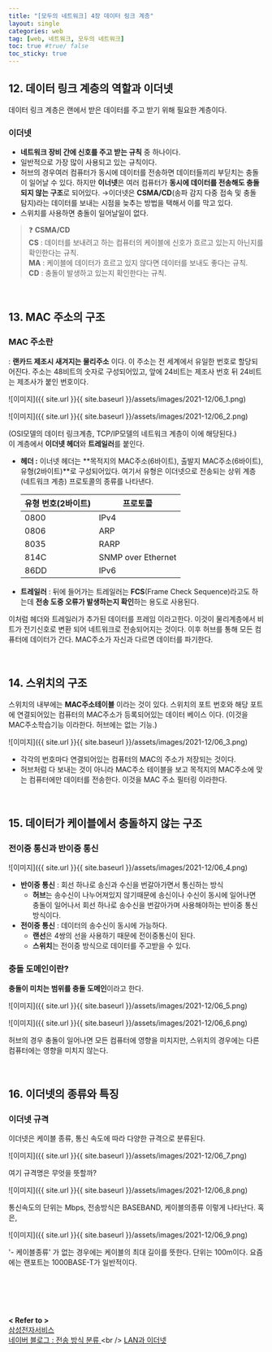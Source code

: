 ```yaml
---
title: "[모두의 네트워크] 4장 데이터 링크 계층"
layout: single
categories: web
tag: [web, 네트워크, 모두의 네트워크]
toc: true #true/ false
toc_sticky: true
---
```



## 12. 데이터 링크 계층의 역할과 이더넷

데이터 링크 계층은 랜에서 받은 데이터를 주고 받기 위해 필요한 계층이다. 

### 이더넷

- **네트워크 장비 간에 신호를 주고 받는 규칙** 중 하나이다.
- 일반적으로 가장 많이 사용되고 있는 규칙이다.
- 허브의 경우여러 컴퓨터가 동시에 데이터를 전송하면 데이터들끼리 부딛치는 충돌 이 일어날 수 있다.
하지만 **이너넷**은 여러 컴퓨터가 **동시에 데이터를 전송해도 충돌되지 않는 구조**로 되어있다.
→이더넷은 **CSMA/CD**(송파 감지 다중 접속 및 충돌 탐지)라는 데이터를 보내는 시점을 늦추는 방법을 택해서 이를 막고 있다.
- 스위치를 사용하면 충돌이 일어날일이 없다.

> ❓ **CSMA/CD** <br />
**CS** : 데이터를 보내려고 하는 컴퓨터의 케이블에 신호가 흐르고 있는지 아닌지를 확인한다는 규칙.<br />
**MA** : 케이블에 데이터가 흐르고 있지 않다면 데이터를 보내도 좋다는 규칙.<br />
**CD** : 충돌이 발생하고 있는지 확인한다는 규칙.

<br />

## 13. MAC 주소의 구조

### MAC 주소란

: **랜카드 제조시 새겨지는 물리주소** 이다. 이 주소는 전 세계에서 유일한 번호로 할당되어진다.
주소는 48비트의 숫자로 구성되어있고, 앞에 24비트는 제조사 번호 뒤 24비트는 제조사가 붙인 번호이다.

![이미지]({{ site.url }}{{ site.baseurl }}/assets/images/2021-12/06_1.png)


![이미지]({{ site.url }}{{ site.baseurl }}/assets/images/2021-12/06_2.png)

(OSI모델의 데이터 링크계층, TCP/IP모델의 네트워크 계층이 이에 해당된다.) <br />
이 계층에서 **이더넷 헤더**와 **트레일러**를 붙인다.

- **헤더 :** 이너넷 헤더는 **목적지의 MAC주소(6바이트), 출발지 MAC주소(6바이트), 유형(2바이트)**로 구성되어있다.
    여기서 유형은 이더넷으로 전송되는 상위 계층(네트워크 계층) 프로토콜의 종류를 나타낸다.
    
    | 유형 번호(2바이트) | 프로토콜 |
    | --- | --- |
    | 0800 | IPv4 |
    | 0806 | ARP |
    | 8035 | RARP |
    | 814C | SNMP over Ethernet |
    | 86DD | IPv6 |
- **트레일러** : 뒤에 들어가는 트레일러는 **FCS**(Frame Check Sequence)라고도 하는데 **전송 도중 오류가 발생하는지 확인**하는 용도로 사용된다.

이처럼 헤더와 트레일러가 추가된 데이터를 프레임 이라고한다. 이것이 물리계층에서 비트가 전기신호로 변환 되어 네트워크로 전송되어지는 것이다.
이후 허브를 통해 모든 컴퓨터에 데이터가 간다. 
MAC주소가 자신과 다르면 데이터를 파기한다. 

<br />

## 14. 스위치의 구조

스위치의 내부에는 **MAC주소테이블** 이라는 것이 있다. 스위치의 포트 번호와 해당 포트에 연결되어있는 컴퓨터의 MAC주소가 등록되어있는 데이터 베이스 이다. (이것을 MAC주소학습기능 이라한다. 허브에는 없는 기능.)

![이미지]({{ site.url }}{{ site.baseurl }}/assets/images/2021-12/06_3.png)

- 각각의 번호마다 연결되어있는 컴퓨터의 MAC의 주소가 저장되는 것이다.
- 허브처럼 다 보내는 것이 아니라 MAC주소 테이블을 보고 목적지의 MAC주소에 맞는 컴퓨터에만 데이터를 전송한다. 이것을 MAC 주소 필터링 이라한다.

<br />

## 15. 데이터가 케이블에서 충돌하지 않는 구조

### 전이중 통신과 반이중 통신

![이미지]({{ site.url }}{{ site.baseurl }}/assets/images/2021-12/06_4.png)

- **반이중 통신** : 회선 하나로 송신과 수신을 번갈아가면서 통신하는 방식
    - **허브**는 송수신이 나누어져있지 않기때문에 송신이나 수신이 동시에 일어나면 충돌이 일어나서 회선 하나로 송수신을 번갈아가며 사용해야하는 반이중 통신 방식이다.
- **전이중 통신** : 데이터의 송수신이 동시에 가능하다.
    - **랜선**은 4쌍의 선을 사용하기 때문에 전이중통신이 된다.
    - **스위치**는 전이중 방식으로 데이터를 주고받을 수 있다.

### 충돌 도메인이란?

**충돌이 미치는 범위를 충돌 도메인**이라고 한다.

![이미지]({{ site.url }}{{ site.baseurl }}/assets/images/2021-12/06_5.png)

![이미지]({{ site.url }}{{ site.baseurl }}/assets/images/2021-12/06_6.png)

허브의 경우 충돌이 일어나면 모든 컴퓨터에 영향을 미치지만, 스위치의 경우에는 다른 컴퓨터에는 영향을 미치지 않는다.

<br />

## 16. 이더넷의 종류와 특징

### 이더넷 규격

이더넷은 케이블 종류, 통신 속도에 따라 다양한 규격으로 분류된다.

![이미지]({{ site.url }}{{ site.baseurl }}/assets/images/2021-12/06_7.png)

여기 규격명은 무엇을 뜻할까?

![이미지]({{ site.url }}{{ site.baseurl }}/assets/images/2021-12/06_8.png)

통신속도의 단위는 Mbps, 전송방식은 BASEBAND, 케이블의종류 이렇게 나타난다. 혹은,

![이미지]({{ site.url }}{{ site.baseurl }}/assets/images/2021-12/06_9.png)

'- 케이블종류' 가 없는 경우에는 케이블의 최대 길이를 뜻한다. 단위는 100m이다.
요즘에는 랜포트는 1000BASE-T가 일반적이다.


<br /><br /><br /><br />

**< Refer to >**<br />
[삼성전자서비스](https://www.samsungsvc.co.kr/solution/35790) <br />
[ 네이버 블로그 : 전송 방식 분류 ]([https://m.blog.naver.com/cni1577/221527666494](https://m.blog.naver.com/cni1577/221527666494)) <br />
[ LAN과 이더넷 ]([https://handreamnet.tistory.com/496](https://handreamnet.tistory.com/496))